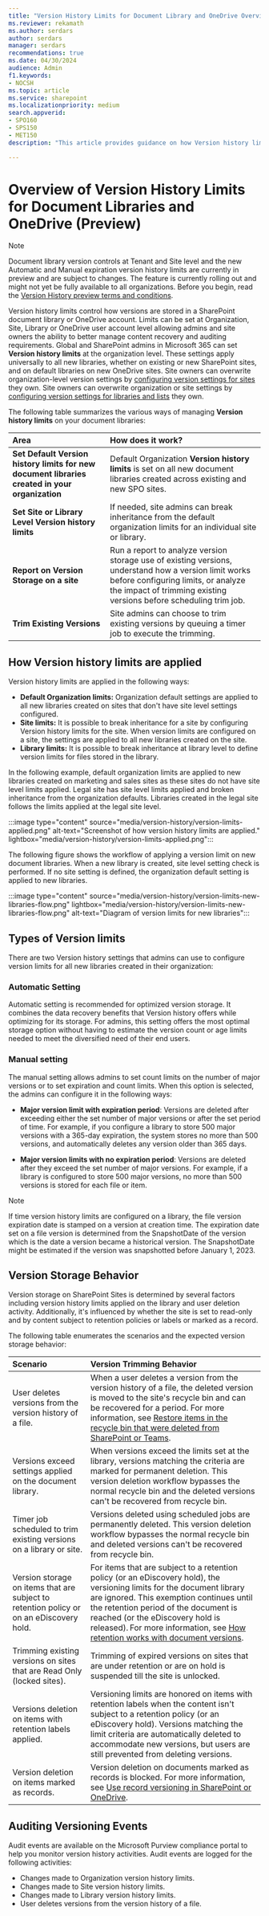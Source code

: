 ```yaml
---
title: "Version History Limits for Document Library and OneDrive Overview (Preview)"
ms.reviewer: rekamath
ms.author: serdars
author: serdars
manager: serdars
recommendations: true
ms.date: 04/30/2024
audience: Admin
f1.keywords:
- NOCSH
ms.topic: article
ms.service: sharepoint
ms.localizationpriority: medium
search.appverid:
- SPO160
- SPS150
- MET150
description: "This article provides guidance on how Version history limits are applied at Organization, Site, Library or OneDrive user account level."

---
```


# Overview of Version History Limits for Document Libraries and OneDrive (Preview)

> [!NOTE]
> Document library version controls at Tenant and Site level and the new Automatic and Manual expiration version history limits are currently in preview and are subject to changes. The feature is currently rolling out and might not yet be fully available to all organizations. Before you begin, read the [Version History preview terms and conditions](https://microsoftapc.sharepoint.com/:w:/t/SharePointVersionTrimmingPreviewProgram/EXThSk2EYAZAmr7wACpcFG0BfPgI6GxQ8rFjJ1Sui9pS6Q?e=AQsfwM).


Version history limits control how versions are stored in a SharePoint document library or OneDrive account. Limits can be set at Organization, Site, Library or OneDrive user account level allowing admins and site owners the ability to better manage content recovery and auditing requirements. Global and SharePoint admins in Microsoft 365 can set **Version history limits** at the organization level. These settings apply universally to all new libraries, whether on existing or new SharePoint sites, and on default libraries on new OneDrive sites. Site owners can overwrite organization-level version settings by [configuring version settings for sites](site-version-limits.md) they own. Site owners can overwrite organization or site settings by [configuring version settings for libraries and lists](https://support.microsoft.com/en-us/office/enable-and-configure-versioning-for-a-list-or-library-1555d642-23ee-446a-990a-bcab618c7a37) they own.

The following table summarizes the various ways of managing **Version history limits** on your document libraries:

| Area | How does it work? |
|:-----|:-----|
| **Set Default Version history limits for new document libraries created in your organization** | Default Organization **Version history limits** is set on all new document libraries created across existing and new SPO sites. |
| **Set Site or Library Level Version history limits** | If needed, site admins can break inheritance from the default organization limits for an individual site or library. |
| **Report on Version Storage on a site** | Run a report to analyze version storage use of existing versions, understand how a version limit works before configuring limits, or analyze the impact of trimming existing versions before scheduling trim job. |
| **Trim Existing Versions** | Site admins can choose to trim existing versions by queuing a timer job to execute the trimming. |

## How Version history limits are applied

Version history limits are applied in the following ways:

- **Default Organization limits:** Organization default settings are applied to all new libraries created on sites that don't have site level settings configured.  
- **Site limits:** It is possible to break inheritance for a site by configuring Version history limits for the site. When version limits are configured on a site, the settings are applied to all new libraries created on the site.
- **Library limits:** It is possible to break inheritance at library level to define version limits for files stored in the library. 

In the following example, default organization limits are applied to new libraries created on marketing and sales sites as these sites do not have site level limits applied. Legal site has site level limits applied and broken inheritance from the organization defaults. Libraries created in the legal site follows the limits applied at the legal site level. 

:::image type="content" source="media/version-history/version-limits-applied.png" alt-text="Screenshot of how version history limits are applied." lightbox="media/version-history/version-limits-applied.png":::

The following figure shows the workflow of applying a version limit on new document libraries. When a new library is created, site level setting check is performed. If no site setting is defined, the organization default setting is applied to new libraries. 

:::image type="content" source="media/version-history/version-limits-new-libraries-flow.png" lightbox="media/version-history/version-limits-new-libraries-flow.png" alt-text="Diagram of version limits for new libraries":::

## Types of Version limits

There are two Version history settings that admins can use to configure version limits for all new libraries created in their organization:

### Automatic Setting

Automatic setting is recommended for optimized version storage. It combines the data recovery benefits that Version history offers while optimizing for its storage. For admins, this setting offers the most optimal storage option without having to estimate the version count or age limits needed to meet the diversified need of their end users.

### Manual setting

The manual setting allows admins to set count limits on the number of major versions or to set expiration and count limits. When this option is selected, the admins can configure it in the following ways:

- **Major version limit with expiration period**: Versions are deleted after exceeding either the set number of major versions or after the set period of time. For example, if you configure a library to store 500 major versions with a 365-day expiration, the system stores no more than 500 versions, and automatically deletes any version older than 365 days.

- **Major version limits with no expiration period**: Versions are deleted after they exceed the set number of major versions. For example, if a library is configured to store 500 major versions, no more than 500 versions is stored for each file or item.


> [!NOTE]
> If time version history limits are configured on a library, the file version expiration date is stamped on a version at creation time. The expiration date set on a file version is determined from the SnapshotDate of the version which is the date a version became a historical version. The SnapshotDate might be estimated if the version was snapshotted before January 1, 2023.



## Version Storage Behavior

Version storage on SharePoint Sites is determined by several factors including version history limits applied on the library and user deletion activity. Additionally, it's influenced by whether the site is set to read-only and by content subject to retention policies or labels or marked as a record.

The following table enumerates the scenarios and the expected version storage behavior:

| Scenario | Version Trimming Behavior |
|:-----|:-----|
| User deletes versions from the version history of a file. | When a user deletes a version from the version history of a file, the deleted version is moved to the site's recycle bin and can be recovered for a period. For more information, see [Restore items in the recycle bin that were deleted from SharePoint or Teams](https://support.microsoft.com/en-us/office/restore-items-in-the-recycle-bin-that-were-deleted-from-sharepoint-or-teams-6df466b6-55f2-4898-8d6e-c0dff851a0be). |
| Versions exceed settings applied on the document library. | When versions exceed the limits set at the library, versions matching the criteria are marked for permanent deletion. This version deletion workflow bypasses the normal recycle bin and the deleted versions can't be recovered from recycle bin.|
| Timer job scheduled to trim existing versions on a library or site. | Versions deleted using scheduled jobs are permanently deleted. This version deletion workflow bypasses the normal recycle bin and deleted versions can't be recovered from recycle bin.|
| Version storage on items that are subject to retention policy or on an eDiscovery hold. | For items that are subject to a retention policy (or an eDiscovery hold), the versioning limits for the document library are ignored. This exemption  continues until the retention period of the document is reached (or the eDiscovery hold is released). For more information, see [How retention works with document versions](/purview/retention-policies-sharepoint). |
|Trimming existing versions on sites that are Read Only (locked sites). |Trimming of expired versions on sites that are under retention or are on hold is suspended till the site is unlocked. | 
|Versions deletion on items with retention labels applied. | Versioning limits are honored on items with retention labels when the content isn't subject to a retention policy (or an eDiscovery hold). Versions matching the limit criteria are automatically deleted to accommodate new versions, but users are still prevented from deleting versions. |
| Version deletion on items marked as records. | Version deletion on documents marked as records is blocked. For more information, see [Use record versioning in SharePoint or OneDrive](/purview/record-versioning). |


## Auditing Versioning Events

Audit events are available on the Microsoft Purview compliance portal to help you monitor version history activities. Audit events are logged for the following activities:

- Changes made to Organization version history limits.
- Changes made to Site version history limits.
- Changes made to Library version history limits.
- User deletes versions from the version history of a file.


